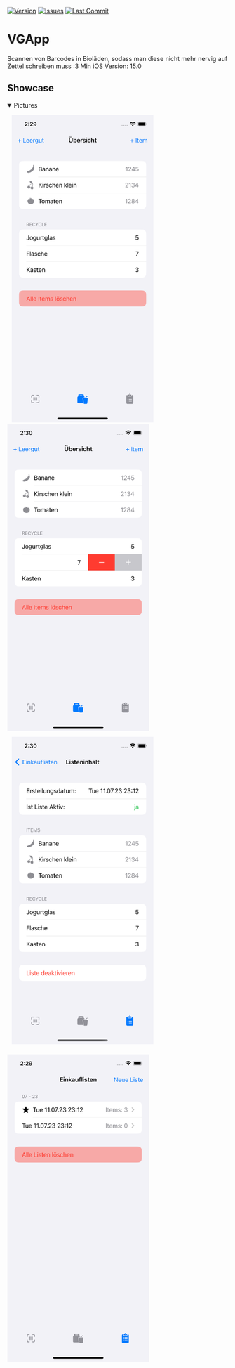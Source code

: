 [![Version](https://img.shields.io/github/v/release/AKORA-Studios/VGApp?color=60CE62&label=Version&style=for-the-badge)](https://img.shields.io/github/last-commit/AKORA-Studios/VGApp/main)
[![Issues](https://img.shields.io/github/issues/AKORA-Studios/VGApp?color=60CE62&label=Issues&style=for-the-badge)](https://img.shields.io/github/last-commit/AKORA-Studios/VGApp/main)
[![Last Commit](https://img.shields.io/github/last-commit/AKORA-Studios/VGApp/main?color=60CE62&label=lastcommit&style=for-the-badge)](https://img.shields.io/github/last-commit/AKORA-Studios/VGApp/main)

# VGApp

Scannen von Barcodes in Bioläden, sodass man diese nicht mehr nervig auf Zettel schreiben muss :3
Min iOS Version: 15.0

## Showcase

<details open>
  <summary>Pictures</summary>

<p>
<img src="./ShowcaseImages/ItemList.png" height="700" width="323" hspace="10"/>
<img src="./ShowcaseImages/ItemList_swipe.png"  height="700" width="323"/>

<img src="./ShowcaseImages/ListDetail.png"  height="700" width="323" hspace="10" vspace="10"/>
<img src="./ShowcaseImages/ListOverview.png"  height="700" width="323" vspace="10"/>
</p>
</details>
